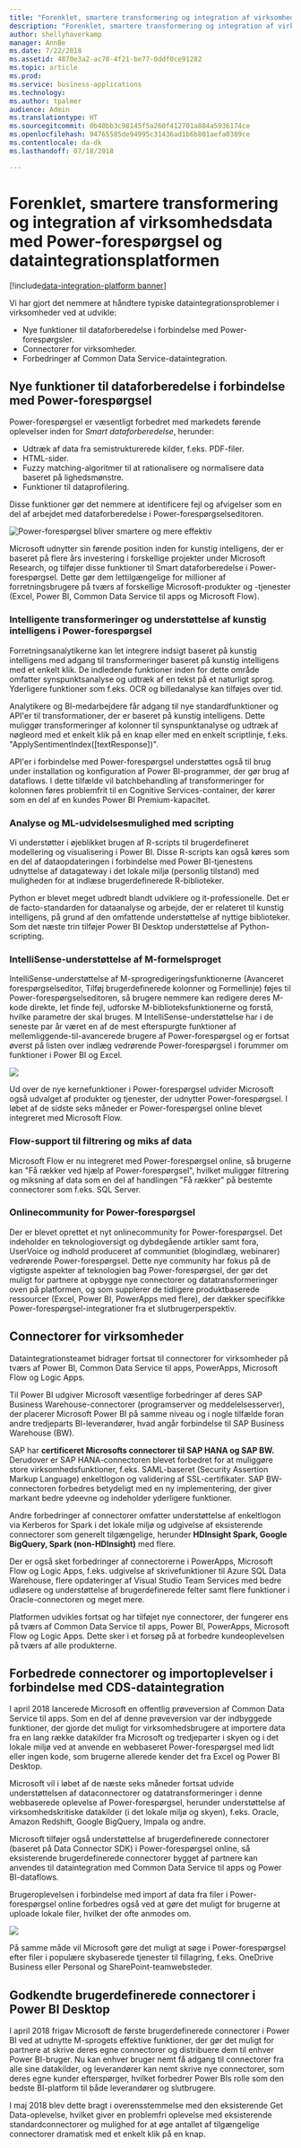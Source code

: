 ```yaml
---
title: "Forenklet, smartere transformering og integration af virksomhedsdata med Power-forespørgsel og dataintegrationsplatformen"
description: "Forenklet, smartere transformering og integration af virksomhedsdata med Power-forespørgsel og dataintegrationsplatformen"
author: shellyhaverkamp
manager: AnnBe
ms.date: 7/22/2018
ms.assetid: 4870e3a2-ac78-4f21-be77-0ddf0ce91282
ms.topic: article
ms.prod: 
ms.service: business-applications
ms.technology: 
ms.author: tpalmer
audience: Admin
ms.translationtype: HT
ms.sourcegitcommit: 0b40bb3c98145f5a260f412701a884a5936174ce
ms.openlocfilehash: 94765585de94995c31436ad1b6b801aefa0389ce
ms.contentlocale: da-dk
ms.lasthandoff: 07/18/2018

---
```

#  <a name="simpler-smarter-transformation-and-integration-of-enterprise-data-with-power-query-and-data-integration-platform"></a>Forenklet, smartere transformering og integration af virksomhedsdata med Power-forespørgsel og dataintegrationsplatformen

[!include[data-integration-platform banner](../includes/data-integration-platform.md)]




Vi har gjort det nemmere at håndtere typiske dataintegrationsproblemer i virksomheder ved at udvikle:

- Nye funktioner til dataforberedelse i forbindelse med Power-forespørgsler.
- Connectorer for virksomheder.
- Forbedringer af Common Data Service-dataintegration.

## <a name="new-power-query-data-preparation-capabilities"></a>Nye funktioner til dataforberedelse i forbindelse med Power-forespørgsel

Power-forespørgsel er væsentligt forbedret med markedets førende oplevelser inden for *Smart dataforberedelse*, herunder:

-   Udtræk af data fra semistrukturerede kilder, f.eks. PDF-filer.
-   HTML-sider.
-   Fuzzy matching-algoritmer til at rationalisere og normalisere data baseret på lighedsmønstre.
-   Funktioner til dataprofilering.

Disse funktioner gør det nemmere at identificere fejl og afvigelser som en del af arbejdet med dataforberedelse i Power-forespørgselseditoren.

![](media/power-query-becomes-more-powerful-smarter-1.jpg "Power-forespørgsel bliver smartere og mere effektiv")
<!-- picture -->


Microsoft udnytter sin førende position inden for kunstig intelligens, der er baseret på flere års investering i forskellige projekter under Microsoft Research, og tilføjer disse funktioner til Smart dataforberedelse i Power-forespørgsel. Dette gør dem lettilgængelige for millioner af forretningsbrugere på tværs af forskellige Microsoft-produkter og -tjenester (Excel, Power BI, Common Data Service til apps og Microsoft Flow).

### <a name="intelligent-transforms-and-ai-support-in-power-query"></a>Intelligente transformeringer og understøttelse af kunstig intelligens i Power-forespørgsel 

Forretningsanalytikerne kan let integrere indsigt baseret på kunstig intelligens med adgang til transformeringer baseret på kunstig intelligens med et enkelt klik. De indledende funktioner inden for dette område omfatter synspunktsanalyse og udtræk af en tekst på et naturligt sprog. Yderligere funktioner som f.eks. OCR og billedanalyse kan tilføjes over tid.

Analytikere og BI-medarbejdere får adgang til nye standardfunktioner og API'er til transformationer, der er baseret på kunstig intelligens. Dette muliggør transformeringer af kolonner til synspunktanalyse og udtræk af nøgleord med et enkelt klik på en knap eller med en enkelt scriptlinje, f.eks. "ApplySentimentIndex([textResponse])".

API'er i forbindelse med Power-forespørgsel understøttes også til brug under installation og konfiguration af Power BI-programmer, der gør brug af dataflows. I dette tilfælde vil batchbehandling af transformeringer for kolonnen føres problemfrit til en Cognitive Services-container, der kører som en del af en kundes Power BI Premium-kapacitet.

### <a name="analytic-and-ml-extensibility-with-scripting"></a>Analyse og ML-udvidelsesmulighed med scripting

Vi understøtter i øjeblikket brugen af R-scripts til brugerdefineret modellering og visualisering i Power BI. Disse R-scripts kan også køres som en del af dataopdateringen i forbindelse med Power BI-tjenestens udnyttelse af datagateway i det lokale miljø (personlig tilstand) med muligheden for at indlæse brugerdefinerede R-biblioteker.

Python er blevet meget udbredt blandt udviklere og it-professionelle.
Det er de facto-standarden for dataanalyse og arbejde, der er relateret til kunstig intelligens, på grund af den omfattende understøttelse af nyttige biblioteker. Som det næste trin tilføjer Power BI Desktop understøttelse af Python-scripting.

### <a name="intellisense-support-for-the-m-formula-language"></a>IntelliSense-understøttelse af M-formelsproget

IntelliSense-understøttelse af M-sprogredigeringsfunktionerne (Avanceret forespørgselseditor, Tilføj brugerdefinerede kolonner og Formellinje) føjes til Power-forespørgselseditoren, så brugere nemmere kan redigere deres M-kode direkte, let finde fejl, udforske M-biblioteksfunktionerne og forstå, hvilke parametre der skal bruges. M IntelliSense-understøttelse har i de seneste par år været en af de mest efterspurgte funktioner af mellemliggende-til-avancerede brugere af Power-forespørgsel og er fortsat øverst på listen over indlæg vedrørende Power-forespørgsel i forummer om funktioner i Power BI og Excel.

![](media/power-query-becomes-more-powerful-smarter-4.png "")
<!-- picture -->


Ud over de nye kernefunktioner i Power-forespørgsel udvider Microsoft også udvalget af produkter og tjenester, der udnytter Power-forespørgsel. I løbet af de sidste seks måneder er Power-forespørgsel online blevet integreret med Microsoft Flow.

<a name="flow-support-for-data-filtering--mashup"></a>  
### <a name="flow-support-for-data-filtering-and-mashup"></a>Flow-support til filtrering og miks af data

Microsoft Flow er nu integreret med Power-forespørgsel online, så brugerne kan "Få rækker ved hjælp af Power-forespørgsel", hvilket muliggør filtrering og miksning af data som en del af handlingen "Få rækker" på bestemte connectorer som f.eks. SQL Server.

### <a name="power-query-community-website"></a>Onlinecommunity for Power-forespørgsel

Der er blevet oprettet et nyt onlinecommunity for Power-forespørgsel. Det indeholder en teknologioversigt og dybdegående artikler samt fora, UserVoice og indhold produceret af communitiet (blogindlæg, webinarer) vedrørende Power-forespørgsel. Dette nye community har fokus på de vigtigste aspekter af teknologien bag Power-forespørgsel, der gør det muligt for partnere at opbygge nye connectorer og datatransformeringer oven på platformen, og som supplerer de tidligere produktbaserede ressourcer (Excel, Power BI, PowerApps med flere), der dækker specifikke Power-forespørgsel-integrationer fra et slutbrugerperspektiv.

##  <a name="enterprise-grade-connectors"></a>Connectorer for virksomheder

Dataintegrationsteamet bidrager fortsat til connectorer for virksomheder på tværs af Power BI, Common Data Service til apps, PowerApps, Microsoft Flow og Logic Apps.

Til Power BI udgiver Microsoft væsentlige forbedringer af deres SAP Business Warehouse-connectorer (programserver og meddelelsesserver), der placerer Microsoft Power BI på samme niveau og i nogle tilfælde foran andre tredjeparts BI-leverandører, hvad angår forbindelse til SAP Business Warehouse (BW).

SAP har **certificeret Microsofts connectorer til SAP HANA og SAP BW.** Derudover er SAP HANA-connectoren blevet forbedret for at muliggøre store virksomhedsfunktioner, f.eks. SAML-baseret (Security Assertion Markup Language) enkeltlogon og validering af SSL-certifikater. SAP BW-connectoren forbedres betydeligt med en ny implementering, der giver markant bedre ydeevne og indeholder yderligere funktioner.

Andre forbedringer af connectorer omfatter understøttelse af enkeltlogon via Kerberos for Spark i det lokale miljø og udgivelse af eksisterende connectorer som generelt tilgængelige, herunder **HDInsight Spark, Google BigQuery, Spark (non-HDInsight)** med flere.

Der er også sket forbedringer af connectorerne i PowerApps, Microsoft Flow og Logic Apps, f.eks. udgivelse af skrivefunktioner til Azure SQL Data Warehouse, flere opdateringer af Visual Studio Team Services med bedre udløsere og understøttelse af brugerdefinerede felter samt flere funktioner i Oracle-connectoren og meget mere.

Platformen udvikles fortsat og har tilføjet nye connectorer, der fungerer ens på tværs af Common Data Service til apps, Power BI, PowerApps, Microsoft Flow og Logic Apps. Dette sker i et forsøg på at forbedre kundeoplevelsen på tværs af alle produkterne.

##  <a name="improved-connectors-and-import-experiences-for-cds-data-integration"></a>Forbedrede connectorer og importoplevelser i forbindelse med CDS-dataintegration 

I april 2018 lancerede Microsoft en offentlig prøveversion af Common Data Service til apps. Som en del af denne prøveversion var der indbyggede funktioner, der gjorde det muligt for virksomhedsbrugere at importere data fra en lang række datakilder fra Microsoft og tredjeparter i skyen og i det lokale miljø ved at anvende en webbaseret Power-forespørgsel med lidt eller ingen kode, som brugerne allerede kender det fra Excel og Power BI Desktop.

Microsoft vil i løbet af de næste seks måneder fortsat udvide understøttelsen af dataconnectorer og datatransformeringer i denne webbaserede oplevelse af Power-forespørgsel, herunder understøttelse af virksomhedskritiske datakilder (i det lokale miljø og skyen), f.eks. Oracle, Amazon Redshift, Google BigQuery, Impala og andre.

Microsoft tilføjer også understøttelse af brugerdefinerede connectorer (baseret på Data Connector SDK) i Power-forespørgsel online, så eksisterende brugerdefinerede connectorer bygget af partnere kan anvendes til dataintegration med Common Data Service til apps og Power BI-dataflows.

Brugeroplevelsen i forbindelse med import af data fra filer i Power-forespørgsel online forbedres også ved at gøre det muligt for brugerne at uploade lokale filer, hvilket der ofte anmodes om.

![](media/4-1.png "")
<!-- Get Data 5.png -->

På samme måde vil Microsoft gøre det muligt at søge i Power-forespørgsel efter filer i populære skybaserede tjenester til fillagring, f.eks. OneDrive Business eller Personal og SharePoint-teamwebsteder. 

##  <a name="certified-custom-connectors-in-power-bi-desktop"></a>Godkendte brugerdefinerede connectorer i Power BI Desktop

I april 2018 frigav Microsoft de første brugerdefinerede connectorer i Power BI ved at udnytte M-sprogets effektive funktioner, der gør det muligt for partnere at skrive deres egne connectorer og distribuere dem til enhver Power BI-bruger. Nu kan enhver bruger nemt få adgang til connectorer fra alle sine datakilder, og leverandører kan nemt skrive nye connectorer, som deres egne kunder efterspørger, hvilket forbedrer Power BIs rolle som den bedste BI-platform til både leverandører og slutbrugere.

I maj 2018 blev dette bragt i overensstemmelse med den eksisterende Get Data-oplevelse, hvilket giver en problemfri oplevelse med eksisterende standardconnectorer og mulighed for at øge antallet af tilgængelige connectorer dramatisk med et enkelt klik på en knap.



